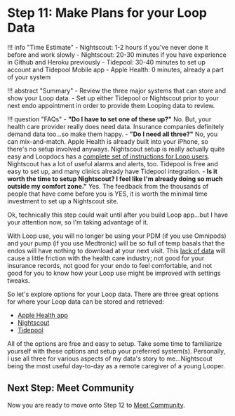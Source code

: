 # Step 11: Make Plans for your Loop Data

!!! info "Time Estimate"
    - Nightscout: 1-2 hours if you've never done it before and work slowly
    - Nightscout: 20-30 minutes if you have experience in Github and Heroku previously
    - Tidepool: 30-40 minutes to set up account and Tidepool Mobile app
    - Apple Health: 0 minutes, already a part of your system

!!! abstract "Summary"
    - Review the three major systems that can store and show your Loop data.
    - Set up either Tidepool or Nightscout prior to your next endo appointment in order to provide them Looping data to review.

!!! question "FAQs"
    - **"Do I have to set one of these up?"** No. But, your health care provider really does need data. Insurance companies definitely demand data too...so make them happy.
    - **"Do I need all three?"** No, you can mix-and-match. Apple Health is already built into your iPhone, so there's no setup involved anyways. Nightscout setup is really actually quite easy and Loopdocs has a [complete set of instructions for Loop users](../nightscout/new_user.md). Nightscout has a lot of useful alarms and alerts, too. Tidepool is free and easy to set up, and many clinics already have Tidepool integration.
    - **Is it worth the time to setup Nightscout? I feel like I'm already doing so much outside my comfort zone."** Yes. The feedback from the thousands of people that have come before you is YES, it is worth the minimal time investment to set up a Nightscout site.

Ok, technically this step could wait until after you build Loop app...but I have your attention now, so I'm taking advantage of it.

With Loop use, you will no longer be using your PDM (if you use Omnipods) and your pump (if you use Medtronic) will be so full of temp basals that the endos will have nothing to download at your next visit. This [lack of data](https://loopkit.github.io/looptips/data/overview/) will cause a little friction with the health care industry; not good for your insurance records, not good for your endo to feel comfortable, and not good for you to know how your Loop use might be improved with settings tweaks.

So let's explore options for your Loop data. There are three great options for where your Loop data can be stored and retrieved:

* [Apple Health app](https://loopkit.github.io/looptips/data/health/)
* [Nightscout](https://loopkit.github.io/looptips/data/nightscout/)
* [Tidepool](https://loopkit.github.io/looptips/data/tidepool/)

All of the options are free and easy to setup. Take some time to familiarize yourself with these options and setup your preferred system(s). Personally, I use all three for various aspects of my data's story to me...Nightscout being the most useful day-to-day as a remote caregiver of a young Looper.

## Next Step: Meet Community

Now you are ready to move onto Step 12 to [Meet Community](step12.md).
